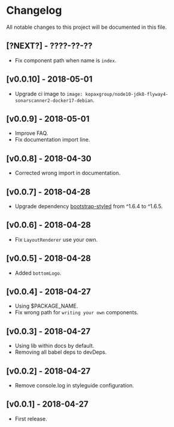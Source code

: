 # Changelog

All notable changes to this project will be documented in this file.

## [?NEXT?] - ????-??-??

- Fix component path when name is `index`.

## [v0.0.10] - 2018-05-01

- Upgrade ci image to `image: kopaxgroup/node10-jdk8-flyway4-sonarscanner2-docker17-debian`.

## [v0.0.9] - 2018-05-01

- Improve FAQ.
- Fix documentation import line.

## [v0.0.8] - 2018-04-30

- Corrected wrong import in documentation.

## [v0.0.7] - 2018-04-28

- Upgrade dependency [bootstrap-styled](https://www.npmjs.com/package/bootstrap-styled) from ^1.6.4 to ^1.6.5.

## [v0.0.6] - 2018-04-28

- Fix `LayoutRenderer` use your own.

## [v0.0.5] - 2018-04-28

- Added `bottomLogo`.

## [v0.0.4] - 2018-04-27

- Using $PACKAGE_NAME.
- Fix wrong path for `writing your own` components.

## [v0.0.3] - 2018-04-27

- Using lib within docs by default.
- Removing all babel deps to devDeps.

## [v0.0.2] - 2018-04-27

- Remove console.log in styleguide configuration.

## [v0.0.1] - 2018-04-27

- First release.
